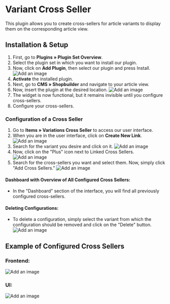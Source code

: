 # Variant Cross Seller
This plugin allows you to create cross-sellers for article variants to display them on the corresponding article view.

## Installation & Setup
1. First, go to **Plugins » Plugin Set Overview**.
2. Select the plugin set in which you want to install our plugin.
3. Now, click on **Add Plugin**, then select our plugin and press Install.
   ![Add an image](https://cdn02.plentymarkets.com/9jjwc76la94e/frontend/Plugins/VariantenCrossSelling/Installation.png)
4. **Activate** the installed plugin.
5. Next, go to **CMS » Shopbuilder** and navigate to your article view.
6. Now, insert the plugin at the desired location.
   ![Add an image](https://cdn02.plentymarkets.com/9jjwc76la94e/frontend/Plugins/VariantenCrossSelling/shopuilderEinbindung.png)
7. The widget is now functional, but it remains invisible until you configure cross-sellers.
8. Configure your cross-sellers.

### Configuration of a Cross Seller
1. Go to **Items » Variations Cross Seller** to access our user interface.
2. When you are in the user interface, click on **Create New Link**.
   ![Add an image](https://cdn02.plentymarkets.com/9jjwc76la94e/frontend/Plugins/VariantenCrossSelling/erstellen1.png)
3. Search for the variant you desire and click on it.
   ![Add an image](https://cdn02.plentymarkets.com/9jjwc76la94e/frontend/Plugins/VariantenCrossSelling/erstellen2.png)
4. Now, click on the "Plus" icon next to Linked Cross Sellers.
   ![Add an image](https://cdn02.plentymarkets.com/9jjwc76la94e/frontend/Plugins/VariantenCrossSelling/erstellen3.png)
5. Search for the cross-sellers you want and select them. Now, simply click "Add Cross Sellers."
   ![Add an image](https://cdn02.plentymarkets.com/9jjwc76la94e/frontend/Plugins/VariantenCrossSelling/erstellen4.png)

#### Dashboard with Overview of All Configured Cross Sellers:
- In the "Dashboard" section of the interface, you will find all previously configured cross-sellers.
#### Deleting Configurations:
- To delete a configuration, simply select the variant from which the configuration should be removed and click on the "Delete" button.
  ![Add an image](https://cdn02.plentymarkets.com/9jjwc76la94e/frontend/Plugins/VariantenCrossSelling/loeschen.png)

## Example of Configured Cross Sellers

### Frontend:

![Add an image](https://cdn02.plentymarkets.com/9jjwc76la94e/frontend/Plugins/VariantenCrossSelling/example1.png)

### UI:

![Add an image](https://cdn02.plentymarkets.com/9jjwc76la94e/frontend/Plugins/VariantenCrossSelling/exampleUi.png)